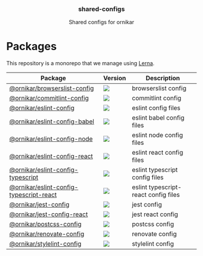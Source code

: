 <h3 align="center">
  shared-configs
</h3>

<p align="center">
  Shared configs for ornikar
</p>

<h1>Packages</h1>

This repository is a monorepo that we manage using [Lerna](https://github.com/lerna/lerna).

| Package | Version | Description |
|---------|---------|-------------|
| [@ornikar/browserslist-config](/@ornikar/browserslist-config) | <a href="https://npmjs.org/package/@ornikar/browserslist-config"><img src="https://img.shields.io/npm/v/@ornikar/browserslist-config.svg?style=flat-square"></a> | browserslist config
| [@ornikar/commitlint-config](/@ornikar/commitlint-config) | <a href="https://npmjs.org/package/@ornikar/commitlint-config"><img src="https://img.shields.io/npm/v/@ornikar/commitlint-config.svg?style=flat-square"></a> | commitlint config
| [@ornikar/eslint-config](/@ornikar/eslint-config) | <a href="https://npmjs.org/package/@ornikar/eslint-config"><img src="https://img.shields.io/npm/v/@ornikar/eslint-config.svg?style=flat-square"></a> | eslint config files
| [@ornikar/eslint-config-babel](/@ornikar/eslint-config-babel) | <a href="https://npmjs.org/package/@ornikar/eslint-config-babel"><img src="https://img.shields.io/npm/v/@ornikar/eslint-config-babel.svg?style=flat-square"></a> | eslint babel config files
| [@ornikar/eslint-config-node](/@ornikar/eslint-config-node) | <a href="https://npmjs.org/package/@ornikar/eslint-config-node"><img src="https://img.shields.io/npm/v/@ornikar/eslint-config-node.svg?style=flat-square"></a> | eslint node config files
| [@ornikar/eslint-config-react](/@ornikar/eslint-config-react) | <a href="https://npmjs.org/package/@ornikar/eslint-config-react"><img src="https://img.shields.io/npm/v/@ornikar/eslint-config-react.svg?style=flat-square"></a> | eslint react config files
| [@ornikar/eslint-config-typescript](/@ornikar/eslint-config-typescript) | <a href="https://npmjs.org/package/@ornikar/eslint-config-typescript"><img src="https://img.shields.io/npm/v/@ornikar/eslint-config-typescript.svg?style=flat-square"></a> | eslint typescript config files
| [@ornikar/eslint-config-typescript-react](/@ornikar/eslint-config-typescript-react) | <a href="https://npmjs.org/package/@ornikar/eslint-config-typescript-react"><img src="https://img.shields.io/npm/v/@ornikar/eslint-config-typescript-react.svg?style=flat-square"></a> | eslint typescript-react config files
| [@ornikar/jest-config](/@ornikar/jest-config) | <a href="https://npmjs.org/package/@ornikar/jest-config"><img src="https://img.shields.io/npm/v/@ornikar/jest-config.svg?style=flat-square"></a> | jest config
| [@ornikar/jest-config-react](/@ornikar/jest-config-react) | <a href="https://npmjs.org/package/@ornikar/jest-config-react"><img src="https://img.shields.io/npm/v/@ornikar/jest-config-react.svg?style=flat-square"></a> | jest react config
| [@ornikar/postcss-config](/@ornikar/postcss-config) | <a href="https://npmjs.org/package/@ornikar/postcss-config"><img src="https://img.shields.io/npm/v/@ornikar/postcss-config.svg?style=flat-square"></a> | postcss config
| [@ornikar/renovate-config](/@ornikar/renovate-config) | <a href="https://npmjs.org/package/@ornikar/renovate-config"><img src="https://img.shields.io/npm/v/@ornikar/renovate-config.svg?style=flat-square"></a> | renovate config
| [@ornikar/stylelint-config](/@ornikar/stylelint-config) | <a href="https://npmjs.org/package/@ornikar/stylelint-config"><img src="https://img.shields.io/npm/v/@ornikar/stylelint-config.svg?style=flat-square"></a> | stylelint config

